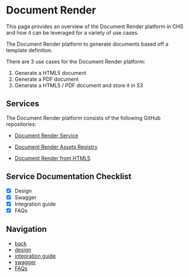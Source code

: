 # Document Render

This page provides an overview of the Document Render platform in CHS and how it can be leveraged for a variety of use cases.

The Document Render platform to generate documents based off a template definition.

There are 3 use cases for the Document Render platform:

1. Generate a HTML5 document
2. Generate a PDF document
3. Generate a HTML5 / PDF document and store it in S3

## Services
The Document Render platform consists of the following GitHub repositories:

 - [Document Render Service](https://github.com/companieshouse/document-render-service)

- [Document Render Assets Registry](https://github.com/companieshouse/document-render-assets-registry)

- [Document Render from HTML5](https://github.com/companieshouse/document-render-from-html5)

## Service Documentation Checklist

- [x] Design
- [x] Swagger
- [x] Integration guide
- [x] FAQs

## Navigation

- [back](../README.md)
- [design](design/README.md)
- [integration guide](integration_guide/README.md)
- [swagger](swagger/README.md)
- [FAQs](faqs/README.md)